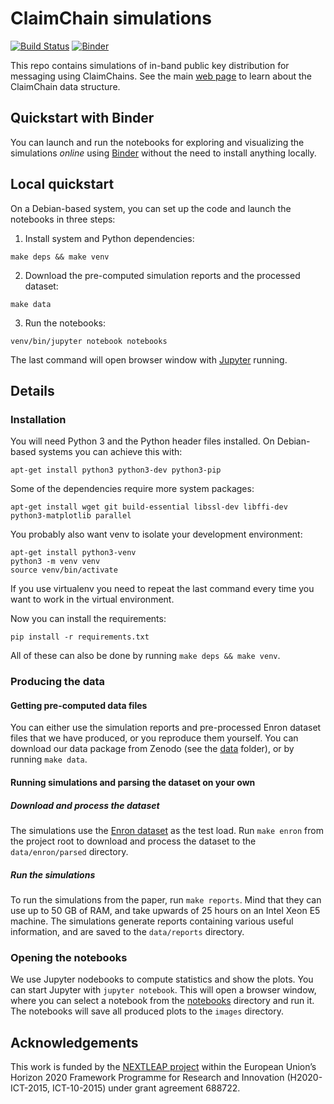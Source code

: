 # ClaimChain simulations

[![Build Status](https://travis-ci.org/claimchain/claimchain-simulations.svg?branch=master)](https://travis-ci.org/claimchain/claimchain-simulations)
[![Binder](https://mybinder.org/badge.svg)](https://mybinder.org/v2/gh/claimchain/claimchain-simulations/master?filepath=notebooks)

This repo contains simulations of in-band public key distribution for messaging
using ClaimChains. See the main [web page](https://claimchain.github.io) to
learn about the ClaimChain data structure.

## Quickstart with Binder
You can launch and run the notebooks for exploring and visualizing the simulations *online* using
[Binder](https://mybinder.org/v2/gh/claimchain/claimchain-simulations/master?filepath=notebooks)
without the need to install anything locally.

## Local quickstart
On a Debian-based system, you can set up the code and launch the notebooks
in three steps:

1. Install system and Python dependencies:
```
make deps && make venv
```

2. Download the pre-computed simulation reports and the processed dataset:
```
make data
```

3. Run the notebooks:
```
venv/bin/jupyter notebook notebooks
```

The last command will open browser window with [Jupyter](https://jupyter.org/)
running.


## Details

### Installation
You will need Python 3 and the Python header files installed. On Debian-based
systems you can achieve this with:
```
apt-get install python3 python3-dev python3-pip
```

Some of the dependencies require more system packages:
```
apt-get install wget git build-essential libssl-dev libffi-dev python3-matplotlib parallel
```

You probably also want venv to isolate your development environment:
```
apt-get install python3-venv
python3 -m venv venv
source venv/bin/activate
```

If you use virtualenv you need to repeat the last command every time you
want to work in the virtual environment.

Now you can install the requirements:
```
pip install -r requirements.txt
```

All of these can also be done by running ``make deps && make venv``.


### Producing the data

#### Getting pre-computed data files
You can either use the simulation reports and pre-processed Enron dataset
files that we have produced, or you reproduce them yourself. You can download
our data package from Zenodo (see the [data](data) folder), or by running
``make data``.

#### Running simulations and parsing the dataset on your own

##### Download and process the dataset
The simulations use the [Enron dataset](https://www.cs.cmu.edu/~./enron/) as
the test load. Run ``make enron`` from the project root to download and process
the dataset to the ``data/enron/parsed`` directory.

##### Run the simulations
To run the simulations from the paper, run ``make reports``. Mind that they
can use up to 50 GB of RAM, and take upwards of 25 hours on an Intel Xeon E5
machine. The simulations generate reports containing various useful
information, and are saved to the ``data/reports`` directory.


### Opening the notebooks
We use Jupyter nodebooks to compute statistics and show the plots. You can
start Jupyter with ``jupyter notebook``. This will open a browser window,
where you can select a notebook from the [notebooks](notebooks) directory 
and run it. The notebooks will save all produced plots to the ``images``
directory.


## Acknowledgements

This work is funded by the [NEXTLEAP project](https://nextleap.eu) within the
European Union’s Horizon 2020 Framework Programme for Research and Innovation
(H2020-ICT-2015, ICT-10-2015) under grant agreement 688722.

